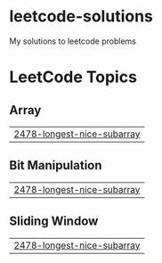 # leetcode-solutions
My solutions to leetcode problems

<!---LeetCode Topics Start-->
# LeetCode Topics
## Array
|  |
| ------- |
| [2478-longest-nice-subarray](https://github.com/saur1sh/leetcode-solutions/tree/master/2478-longest-nice-subarray) |
## Bit Manipulation
|  |
| ------- |
| [2478-longest-nice-subarray](https://github.com/saur1sh/leetcode-solutions/tree/master/2478-longest-nice-subarray) |
## Sliding Window
|  |
| ------- |
| [2478-longest-nice-subarray](https://github.com/saur1sh/leetcode-solutions/tree/master/2478-longest-nice-subarray) |
<!---LeetCode Topics End-->